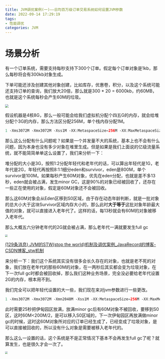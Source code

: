 ```yaml
---
title: JVM调优案例(一)——日均百万级订单交易系统如何设置JVM参数
date: 2022-09-14 17:29:19
tags:
- 性能调优
categories: JVM
---
```


# 场景分析

有一个订单系统，需要支持每秒支持下300个订单。假定每个订单对象是1kb，那么每秒将会有300kb对象生成。

下单可能还涉及创建其他对象创建，比如库存，优惠卷，积分，以及这个系统可能还支持订单的查询，我们放大20倍，那么就是300 * 20  = 6000kb，约60MB，也就是这个系统每秒会产生60M的垃圾。

<img src="https://tva1.sinaimg.cn/large/e6c9d24ely1h669kt0unej20qi0yq763.jpg" style="zoom:67%;" />

假设机器是4核8G，那么一般可能会给我们虚拟机分配个四五G的内存，就会给堆分配个3G的内存，那么方法区分配256M，单个栈内存分配1M。

```java
1 ‐Xms3072M ‐Xmx3072M ‐Xss1M ‐XX:MetaspaceSize=256M ‐XX:MaxMetaspaceSize=256M ‐XX:SurvivorRatio=8
```

那么这么分配有什么问题呢？如果是一个并发量不大的系统，基本上也不会有什么问题，因为本身也没有多少对象在堆里生成。但是如果是我们上面说的亿级流量系统，就不能简简单单这么设置了，我们来分析一下：

堆分配的大小是3G，按照1:2分配年轻代和老年代的话，可以算出年轻代是1G，老年代是2G，年轻代再按照8:1:1细分eden和survivor，eden是800M，单个survivor是100M。如果每秒产生60M对象，优先在eden分配，也就是差不多13秒，eden就会被占满，发生minor GC，这是90%的对象已经被回收了，还存在一些正在使用的对象，假定是60M对象还不会被回收。

那么这60M对象会从Eden区移到S0区域，由于存在动态年龄判断，就是一批对象的总大小大于这块Survivor区域内存大小的，那么此时**大于等于**这批对象年龄最大值的对象，就可以直接进入老年代了。这样的话，每13秒就会有60M的对象被移入老年代。

那么大概五六分钟老年代的2G就会被占满，那么老年代一满就要发生full gc

<img src="https://tva1.sinaimg.cn/large/e6c9d24ely1h66e35154hj20t80bmab3.jpg" style="zoom:50%;" />





[(129条消息) JVM的STW(stop the world)机制及调优案例_JavaRecord的博客-CSDN博客_stw机制](https://blog.csdn.net/weixin_44704538/article/details/108222022)







来分析一下：我们这个系统其实没有很多会长久存在的对象，也就是老不死的对象，我们放在老年代的那些60M的对象，在一两秒后其实都会变为垃圾对象，在下一次full gc时都会被回收掉，那么我们这种业务场景，完全没必要给老年代设置2G的内存，根本用不到。

我们完全可以把年轻代设置的大一些，我们现在来对jvm参数进行一些更改。

```java
1 ‐Xms3072M ‐Xmx3072M ‐Xmn2048M ‐Xss1M ‐XX:MetaspaceSize=256M ‐XX:MaxMetaspaceSize=256M ‐XX:SurvivorRatio=8
```



此时需要25秒把伊甸园区放满，放满minor gc后有60M对象不被回收，要移到S0区，这时60M<200M/2，是可以移入S0区域的，下一次伊甸园区再放满做minor gc的时候，这时这60M对象所对应的订单已经生成了，已经变成了垃圾对象，是可以直接被回收的，所以没有什么对象是需要被移入老年代的。

那么这么一设置的话，这个系统是不是正常情况下基本不会再发生full gc了呢？就算发生，也是很久才会一次了。

<img src="https://tva1.sinaimg.cn/large/e6c9d24ely1h66e2iqgokj21dw0i8gok.jpg" style="zoom:50%;" />
